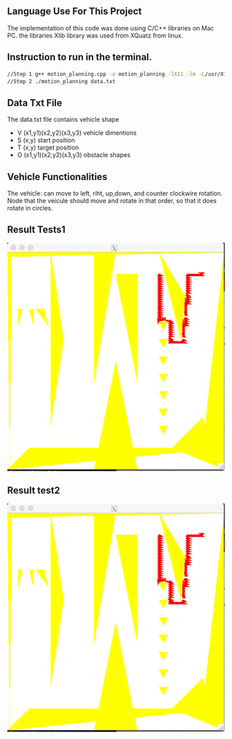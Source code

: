 ## Language Use For This Project
The implementation of this code was done using C/C++ libraries on Mac PC.
the libraries Xlib library was used from XQuatz from linux.
## Instruction to run in the terminal.
```bash
//Step 1 g++ motion_planning.cpp -o motion_planning -lX11 -lm -L/usr/X11R6/lib
//Step 2 ./motion_planning data.txt
```
## Data Txt File
The data.txt file contains vehicle shape 
- V (x1,y1)(x2,y2)(x3,y3) vehicle dimentions
- S (x,y) start position 
- T (x,y) target position 
- O (x1,y1)(x2,y2)(x3,y3) obstacle shapes
## Vehicle Functionalities
The vehicle: can move to left, riht, up,down, and counter clockwire rotation.
Node that the veicule should move and rotate in that order, so that it does rotate in circles.
## Result Tests1
![](result1.png)
## Result test2
![](result1.png)
